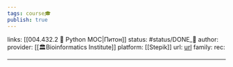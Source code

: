 ```yaml
---
tags: course🎓
publish: true
---
```

links: [[004.432.2 🐍 Python MOC|Питон]]
status: #status/DONE_🌳
author: 
provider: [[🏛Bioinformatics Institute]]
platform: [[Stepik]]
url: [url](https://stepik.org/course/67/syllabus)
family: 
rec:

---